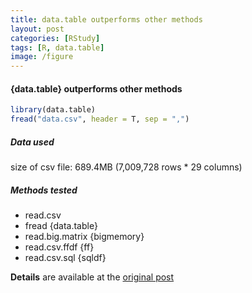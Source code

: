 ```yaml
---
title: data.table outperforms other methods
layout: post
categories: [RStudy]
tags: [R, data.table]
image: /figure
---
```


#### {data.table} outperforms other methods


```r
library(data.table)
fread("data.csv", header = T, sep = ",")
```


##### Data used

size of csv file: 689.4MB (7,009,728 rows * 29 columns)    

##### Methods tested

* read.csv
* fread {data.table}
* read.big.matrix {bigmemory}
* read.csv.ffdf {ff}
* read.csv.sql {sqldf}

**Details** are available at the [original post](http://statcompute.wordpress.com/2014/02/11/efficiency-of-importing-large-csv-files-in-r/)    


